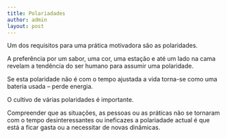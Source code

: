 ```yaml
---
title: Polariadades
author: admin
layout: post
---
```

Um dos requisitos para uma prática motivadora são as polaridades.

A preferência por um sabor, uma cor, uma estação e até um lado na cama revelam a tendência do ser humano para assumir uma polaridade.

Se esta polaridade não é com o tempo ajustada a vida torna-se como uma bateria usada &#8211; perde energia.

O cultivo de várias polaridades é importante.

Compreender que as situações, as pessoas ou as práticas não se tornaram com o tempo desinteressantes ou ineficazes a polariadade actual é que está a ficar gasta ou a necessitar de novas dinâmicas.
